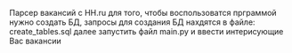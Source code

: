Парсер вакансий с HH.ru
для того, чтобы воспользоватся прграммой нужно создать БД, запросы для создания БД нахдятся в файле: create_tables.sql
далее запустить файл main.py  и ввести интерисующие Вас вакансии
